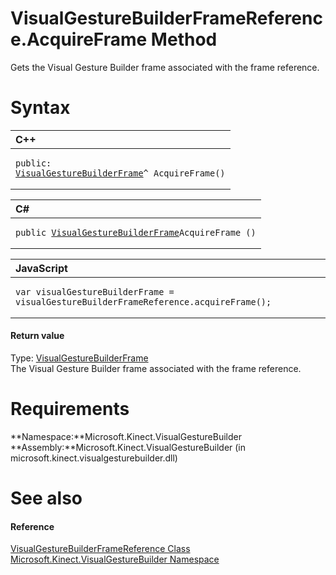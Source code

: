 VisualGestureBuilderFrameReference.AcquireFrame Method  
======================================================  

Gets the Visual Gesture Builder frame associated with the frame reference. <span id="syntaxSection"></span>

Syntax  
======  

<table>
<colgroup>
<col width="100%" />
</colgroup>
<thead>
<tr class="header">
<th align="left">C++</th>
</tr>
</thead>
<tbody>
<tr class="odd">
<td align="left"><pre><code>public:  
<a href="../../VisualGestureBuilderFrame.md">VisualGestureBuilderFrame</a>^ AcquireFrame()</code></pre></td>
</tr>
</tbody>
</table>

<table>
<colgroup>
<col width="100%" />
</colgroup>
<thead>
<tr class="header">
<th align="left">C#</th>
</tr>
</thead>
<tbody>
<tr class="odd">
<td align="left"><pre><code>public <a href="../../VisualGestureBuilderFrame.md">VisualGestureBuilderFrame</a>AcquireFrame ()</code></pre></td>
</tr>
</tbody>
</table>

<table>
<colgroup>
<col width="100%" />
</colgroup>
<thead>
<tr class="header">
<th align="left">JavaScript</th>
</tr>
</thead>
<tbody>
<tr class="odd">
<td align="left"><pre><code>var visualGestureBuilderFrame = visualGestureBuilderFrameReference.acquireFrame();</code></pre></td>
</tr>
</tbody>
</table>

<span id="ID4EP"></span>
#### Return value  

Type: [VisualGestureBuilderFrame](../../VisualGestureBuilderFrame.md)  
The Visual Gesture Builder frame associated with the frame reference.  

<span id="requirements"></span>

Requirements  
============  

**Namespace:**Microsoft.Kinect.VisualGestureBuilder  
**Assembly:**Microsoft.Kinect.VisualGestureBuilder (in microsoft.kinect.visualgesturebuilder.dll)  

<span id="ID4E1"></span>

See also  
========  

<span id="ID4E3"></span>
#### Reference  

[VisualGestureBuilderFrameReference Class](../../VisualGestureBuilderFram.md)  
 [Microsoft.Kinect.VisualGestureBuilder Namespace](../../../Kinect.VisualGestureBuil.md)  



<!--Please do not edit the data in the comment block below.-->
<!--
TOCTitle : AcquireFrame Method
RLTitle : VisualGestureBuilderFrameReference.AcquireFrame Method
KeywordK : AcquireFrame method
KeywordK : VisualGestureBuilderFrameReference.AcquireFrame method
KeywordF : Microsoft.Kinect.VisualGestureBuilder.VisualGestureBuilderFrameReference.AcquireFrame
KeywordF : VisualGestureBuilderFrameReference.AcquireFrame
KeywordF : AcquireFrame
KeywordF : Microsoft.Kinect.VisualGestureBuilder.VisualGestureBuilderFrameReference.AcquireFrame
KeywordA : M:Microsoft.Kinect.VisualGestureBuilder.VisualGestureBuilderFrameReference.AcquireFrame
AssetID : M:Microsoft.Kinect.VisualGestureBuilder.VisualGestureBuilderFrameReference.AcquireFrame
Locale : en-us
CommunityContent : 1
APIType : Managed
APILocation : microsoft.kinect.visualgesturebuilder.dll
APIName : Microsoft.Kinect.VisualGestureBuilder.VisualGestureBuilderFrameReference.AcquireFrame
TargetOS : Windows
TopicType : kbSyntax
DevLang : VB
DevLang : CSharp
DevLang : JavaScript
DevLang : C++
DocSet : K4Wv2
ProjType : K4Wv2Proj
Technology : Kinect for Windows
Product : Kinect for Windows SDK v2
productversion : 20
-->
